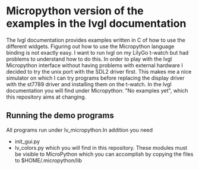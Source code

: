 # Micropython version of the examples in the lvgl documentation
The lvgl documentation provides examples written in C of how to use the different widgets. Figuring out how to use the Micropython language binding is not exactly easy. I want to run lvgl on my LilyGo t-watch but had problems to understand how to do this. In order to play with the lvgl Micropython interface without having problems with external hardware I decided to try the unix port with the SDL2 driver first. This makes me a nice simulator on which I can try programs before replacing the display driver with the st7789 driver and installing them on the t-watch.
In the lvgl documentation you will find under Micropython: "No examples yet", which this repository aims at changing.
## Running the demo programs
All programs run under lv_micropython.In addition you need 
* init_gui.py
* lv_colors.py
which you will find in this repository. These modules must be visible to MicroPython which you can accomplish by copying the files to $HOME/.micropython/lib
